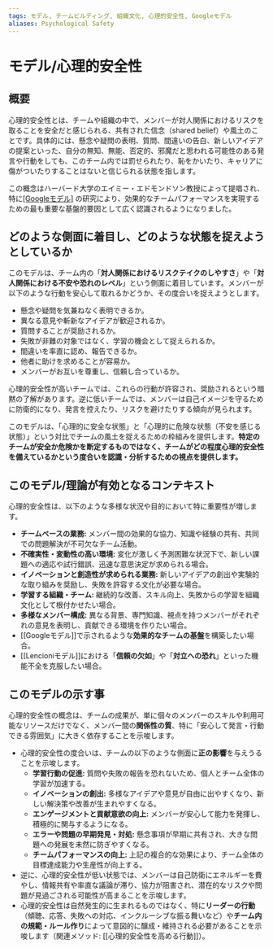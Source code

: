 ```yaml
---
tags: モデル, チームビルディング, 組織文化, 心理的安全性, Googleモデル
aliases: Psychological Safety
---
```


# モデル/心理的安全性

## 概要

心理的安全性とは、チームや組織の中で、メンバーが対人関係におけるリスクを取ることを安全だと感じられる、共有された信念（shared belief）や風土のことです。具体的には、懸念や疑問の表明、質問、間違いの告白、新しいアイデアの提案といった、自分の無知、無能、否定的、邪魔だと思われる可能性のある発言や行動をしても、このチーム内では罰せられたり、恥をかいたり、キャリアに傷がついたりすることはないと信じられる状態を指します。

この概念はハーバード大学のエイミー・エドモンドソン教授によって提唱され、特に[[Googleモデル]](プロジェクト・アリストテレス) の研究により、効果的なチームパフォーマンスを実現するための最も重要な基盤的要因として広く認識されるようになりました。

## どのような側面に着目し、どのような状態を捉えようとしているか

このモデルは、チーム内の「**対人関係におけるリスクテイクのしやすさ**」や「**対人関係における不安や恐れのレベル**」という側面に着目しています。メンバーが以下のような行動を安心して取れるかどうか、その度合いを捉えようとします。

* 懸念や疑問を気兼ねなく表明できるか。
* 異なる意見や斬新なアイデアが歓迎されるか。
* 質問することが奨励されるか。
* 失敗が非難の対象ではなく、学習の機会として捉えられるか。
* 間違いを率直に認め、報告できるか。
* 他者に助けを求めることが容易か。
* メンバーがお互いを尊重し、信頼し合っているか。

心理的安全性が高いチームでは、これらの行動が許容され、奨励されるという暗黙の了解があります。逆に低いチームでは、メンバーは自己イメージを守るために防衛的になり、発言を控えたり、リスクを避けたりする傾向が見られます。

このモデルは、「心理的に安全な状態」と「心理的に危険な状態（不安を感じる状態）」という対比でチームの風土を捉えるための枠組みを提供します。**特定のチームが安全か危険かを断定するものではなく、チームがどの程度心理的安全性を備えているかという度合いを認識・分析するための視点を提供します。**

## このモデル/理論が有効となるコンテキスト

心理的安全性は、以下のような多様な状況や目的において特に重要性が増します。

* **チームベースの業務:** メンバー間の効果的な協力、知識や経験の共有、共同での問題解決が不可欠なチーム活動。
* **不確実性・変動性の高い環境:** 変化が激しく予測困難な状況下で、新しい課題への適応や試行錯誤、迅速な意思決定が求められる場合。
* **イノベーションと創造性が求められる業務:** 新しいアイデアの創出や実験的な取り組みを奨励し、失敗を許容する文化が必要な場合。
* **学習する組織・チーム:** 継続的な改善、スキル向上、失敗からの学習を組織文化として根付かせたい場合。
* **多様なメンバー構成:** 異なる背景、専門知識、視点を持つメンバーがそれぞれの意見を表明し、貢献できる環境を作りたい場合。
* [[Googleモデル]]で示されるような**効果的なチームの基盤**を構築したい場合。
* [[Lencioniモデル]]における「**信頼の欠如**」や「**対立への恐れ**」といった機能不全を克服したい場合。

## このモデルの示す事

心理的安全性の概念は、チームの成果が、単に個々のメンバーのスキルや利用可能なリソースだけでなく、メンバー間の**関係性の質**、特に「安心して発言・行動できる雰囲気」に大きく依存することを示唆します。

* 心理的安全性の度合いは、チームの以下のような側面に**正の影響**を与えうることを示唆します。
    * **学習行動の促進:** 質問や失敗の報告を恐れないため、個人とチーム全体の学習が加速する。
    * **イノベーションの創出:** 多様なアイデアや意見が自由に出やすくなり、新しい解決策や改善が生まれやすくなる。
    * **エンゲージメントと貢献意欲の向上:** メンバーが安心して能力を発揮し、積極的に関与するようになる。
    * **エラーや問題の早期発見・対処:** 懸念事項が早期に共有され、大きな問題への発展を未然に防ぎやすくなる。
    * **チームパフォーマンスの向上:** 上記の複合的な効果により、チーム全体の目標達成能力や生産性が向上する。
* 逆に、心理的安全性が低い状態では、メンバーは自己防衛にエネルギーを費やし、情報共有や率直な議論が滞り、協力が阻害され、潜在的なリスクや問題が見過ごされる可能性が高まることを示唆します。
* 心理的安全性は自然発生的に生まれるものではなく、特に**リーダーの行動**（傾聴、応答、失敗への対応、インクルーシブな振る舞いなど）や**チーム内の規範・ルール作り**によって意図的に醸成・維持される必要があることを示唆します（関連メソッド: [[心理的安全性を高める行動]]）。